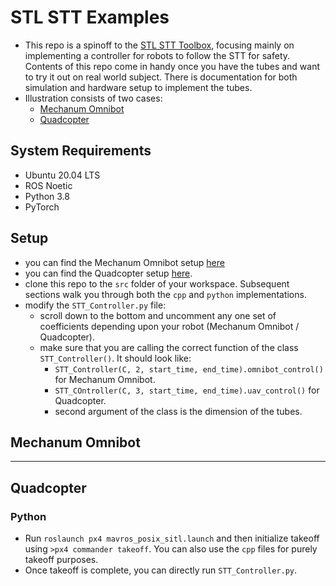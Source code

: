 # STL STT Examples
* This repo is a spinoff to the [STL STT Toolbox](https://github.com/SnyprDragun/STL_SpatiotemporalTubes_Toolbox), focusing mainly on implementing a controller for robots to follow the STT for safety. Contents of this repo come in handy once you have the tubes and want to try it out on real world subject. There is documentation for both simulation and hardware setup to implement the tubes.
* Illustration consists of two cases:
  * [Mechanum Omnibot](#mechanum-omnibot)
  * [Quadcopter](#quadcopter)

## System Requirements
* Ubuntu 20.04 LTS
* ROS Noetic
* Python 3.8
* PyTorch

## Setup
* you can find the Mechanum Omnibot setup [here]()
* you can find the Quadcopter setup [here](https://github.com/SnyprDragun/PX4-MAVROS-Simulation-Setup).
* clone this repo to the `src` folder of your workspace. Subsequent sections walk you through both the `cpp` and `python` implementations.
* modify the `STT_Controller.py` file:
  * scroll down to the bottom and uncomment any one set of coefficients depending upon your robot (Mechanum Omnibot / Quadcopter).
  * make sure that you are calling the correct function of the class `STT_Controller()`. It should look like:
    * `STT_Controller(C, 2, start_time, end_time).omnibot_control()` for Mechanum Omnibot.
    * `STT_COntroller(C, 3, start_time, end_time).uav_control()` for Quadcopter.
    * second argument of the class is the dimension of the tubes.

## Mechanum Omnibot
-----
## Quadcopter
### Python
* Run `roslaunch px4 mavros_posix_sitl.launch` and then initialize takeoff using `>px4 commander takeoff`. You can also use the `cpp` files for purely takeoff purposes.
* Once takeoff is complete, you can directly run `STT_Controller.py`.
